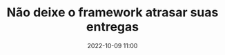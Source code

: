 ---
title: 'Não deixe o framework atrasar suas entregas'
type: palestra
speakers:
  - Alessandro Feitoza
speakersPictures: []
picture: assets/images/schedule/alessandro-feitoza.jpg
linkedin: 
twitter: https://twitter.com/feitozaAle
instagram: https://www.instagram.com/alessandro_feitoza
date: '2022-10-09 11:00'
rooms:
  - 2
  - 3
---